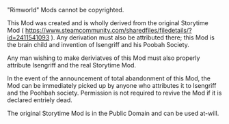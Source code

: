 ﻿"Rimworld" Mods cannot be copyrighted.

This Mod was created and is wholly derived from the original Storytime Mod ( https://www.steamcommunity.com/sharedfiles/filedetails/?id=2411541093 ). Any derivation must also be attributed there; this Mod is the brain child and invention of Isengriff and his Poobah Society.

Any man wishing to make deriviatves of this Mod must also properly attribute Isengriff and the real Storytime Mod.

In the event of the announcement of total abandonment of this Mod, the Mod can be immediately picked up by anyone who attributes it to Isengriff and the Poohbah society. Permission is not required to revive the Mod if it is declared entriely dead.

The original Storytime Mod is in the Public Domain and can be used at-will.